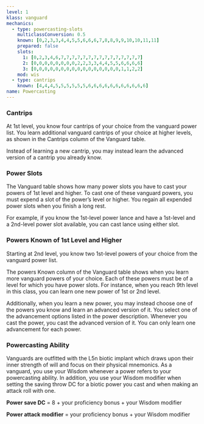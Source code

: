 ```yaml
---
level: 1
klass: vanguard
mechanics:
  - type: powercasting-slots
    multiclassConversion: 0.5
    known: [0,2,3,3,4,4,5,5,6,6,6,7,8,8,9,9,10,10,11,11]
    prepared: false
    slots:
      1: [0,2,3,4,6,7,7,7,7,7,7,7,7,7,7,7,7,7,7,7]
      2: [0,0,0,0,0,0,0,0,2,2,3,3,4,4,5,5,6,6,6,6]
      3: [0,0,0,0,0,0,0,0,0,0,0,0,0,0,0,0,1,1,2,2]
    mod: wis
  - type: cantrips
    known: [4,4,4,5,5,5,5,5,5,6,6,6,6,6,6,6,6,6,6,6]
name: Powercasting
---
```

### Cantrips
At 1st level, you know four cantrips of your choice from the vanguard power list. You learn additional vanguard cantrips of
your choice at higher levels, as shown in the Cantrips column of the Vanguard table.

Instead of learning a new cantrip, you may instead learn the advanced version of a cantrip you already know.

### Power Slots
The Vanguard table shows how many power slots you have to cast your powers of 1st level and higher. To cast one of these
vanguard powers, you must expend a slot of the power’s level or higher. You regain all expended power slots when you finish
a long rest.

For example, if you know the 1st-level power lance and have a 1st-level and a 2nd-level power slot available, you can
cast lance using either slot.

### Powers Known of 1st Level and Higher
Starting at 2nd level, you know two 1st-level powers of your choice from the vanguard power list.

The powers Known column of the Vanguard table shows when you learn more vanguard powers of your choice. Each of these powers
must be of a level for which you have power slots. For instance, when you reach 9th level in this class, you can learn
one new power of 1st or 2nd level.

Additionally, when you learn a new power, you may instead choose one of the powers you know and learn an advanced
version of it. You select one of the advancement options listed in the power description. Whenever you cast the power,
you cast the advanced version of it. You can only learn one advancement for each power.

### Powercasting Ability

Vanguards are outfitted with the L5n biotic implant which draws upon their inner strength of will and focus on their
physical mnemonics. As a vanguard, you use your Wisdom whenever a power refers to your powercasting ability. In addition,
you use your Wisdom modifier when setting the saving throw DC for a biotic power you cast and when making an attack roll with one.

__Power save DC__ = 8 + your proficiency bonus + your Wisdom modifier

__Power attack modifier__ = your proficiency bonus + your Wisdom modifier
